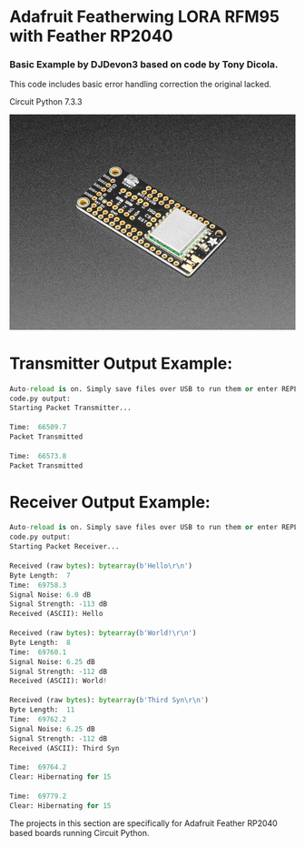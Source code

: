 # Adafruit Featherwing LORA RFM95 with Feather RP2040
### Basic Example by DJDevon3 based on code by Tony Dicola.

This code includes basic error handling correction the original lacked.

Circuit Python 7.3.3

![](https://raw.githubusercontent.com/DJDevon3/My_Circuit_Python_Projects/main/Boards/raspberrypi/Adafruit%20Feather%20RP2040/Adafruit%20Featherwing%20RFM95%20900Mhz/Basic%20LORA%20Example/Adafruit%20LoRa%20Radio%20FeatherWing%20RFM95W%20900%20MHz_screenshot.jpg)

# Transmitter Output Example:
```py
Auto-reload is on. Simply save files over USB to run them or enter REPL to disable.
code.py output:
Starting Packet Transmitter...

Time:  66509.7
Packet Transmitted

Time:  66573.8
Packet Transmitted
```

# Receiver Output Example:
```py
Auto-reload is on. Simply save files over USB to run them or enter REPL to disable.
code.py output:
Starting Packet Receiver...

Received (raw bytes): bytearray(b'Hello\r\n')
Byte Length:  7
Time:  69758.3
Signal Noise: 6.0 dB
Signal Strength: -113 dB
Received (ASCII): Hello

Received (raw bytes): bytearray(b'World!\r\n')
Byte Length:  8
Time:  69760.1
Signal Noise: 6.25 dB
Signal Strength: -112 dB
Received (ASCII): World!

Received (raw bytes): bytearray(b'Third Syn\r\n')
Byte Length:  11
Time:  69762.2
Signal Noise: 6.25 dB
Signal Strength: -112 dB
Received (ASCII): Third Syn

Time:  69764.2
Clear: Hibernating for 15
 
Time:  69779.2
Clear: Hibernating for 15
```

The projects in this section are specifically for Adafruit Feather RP2040 based boards running Circuit Python.
